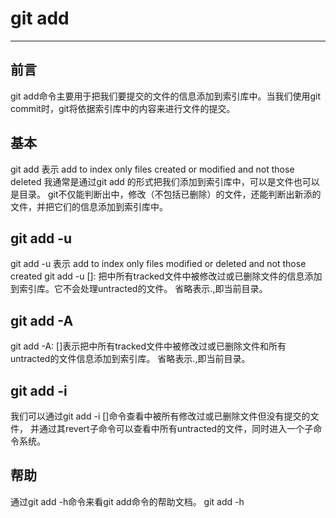 ﻿# git add

---

## 前言
git add命令主要用于把我们要提交的文件的信息添加到索引库中。当我们使用git commit时，git将依据索引库中的内容来进行文件的提交。
## 基本
git add <path>表示 add to index only files created or modified and not those deleted 
我通常是通过git add <path>的形式把我们<path>添加到索引库中，<path>可以是文件也可以是目录。
git不仅能判断出<path>中，修改（不包括已删除）的文件，还能判断出新添的文件，并把它们的信息添加到索引库中。
## git add -u
git add -u 表示 add to index only files modified or deleted and not those created 
git add -u [<path>]: 把<path>中所有tracked文件中被修改过或已删除文件的信息添加到索引库。它不会处理untracted的文件。
省略<path>表示.,即当前目录。
## git add -A
git add -A: [<path>]表示把<path>中所有tracked文件中被修改过或已删除文件和所有untracted的文件信息添加到索引库。
省略<path>表示.,即当前目录。
## git add -i
我们可以通过git add -i [<path>]命令查看<path>中被所有修改过或已删除文件但没有提交的文件，
并通过其revert子命令可以查看<path>中所有untracted的文件，同时进入一个子命令系统。
## 帮助
通过git add -h命令来看git add命令的帮助文档。
git add -h



